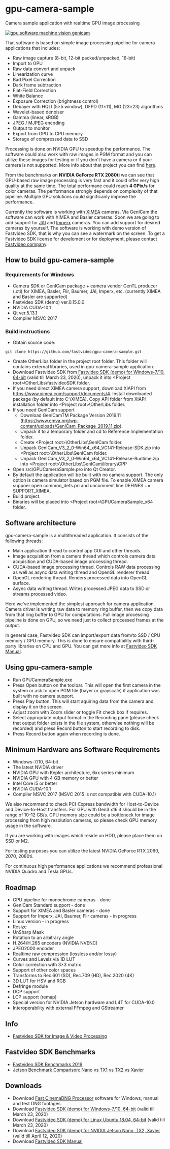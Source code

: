 # gpu-camera-sample
Camera sample application with realtime GPU image processing

<p><a target="_blank" rel="noopener noreferrer" href="https://www.fastcompression.com/blog/gpu-software-machine-vision-cameras.htm">
<img src="https://www.fastcompression.com/img/blog/machine-vision/gpu-software-machine-vision-cameras.png" alt="gpu software machine vision genicam" style="max-width:100%"/></a></p>

That software is based on simple image processing pipeline for camera applications that includes:
* Raw image capture (8-bit, 12-bit packed/unpacked, 16-bit)
* Import to GPU
* Raw data convert and unpack
* Linearization curve
* Bad Pixel Correction  
* Dark frame subtraction  
* Flat-Field Correction
* White Balance
* Exposure Correction (brightness control)
* Debayer with HQLI (5&times;5 window), DFPD (11&times;11), MG (23&times;23) algorithms
* Wavelet-based denoiser
* Gamma (linear, sRGB)
* JPEG / MJPEG encoding
* Output to monitor
* Export from GPU to CPU memory
* Storage of compressed data to SSD

Processing is done on NVIDIA GPU to speedup the performance. The software could also work with raw images in PGM format and you can utilize these images for testing or if you don't have a camera or if your camera is not supported. More info about that project you can find <a href="https://www.fastcompression.com/blog/gpu-software-machine-vision-cameras.htm" target="_blank">here</a>.

From the benchmarks on <strong>NVIDIA GeForce RTX 2080ti</strong> we can see that GPU-based raw image processing is very fast and it could offer very high quality at the same time. The total performane could reach <strong>4 GPix/s</strong> for color cameras. The performance strongly depends on complexity of that pipeline. Multiple GPU solutions could significanly improve the performance.

Currently the software is working with <a href="https://www.ximea.com" target="_blank">XIMEA</a> cameras. Via GenICam the software can work with XIMEA and Basler cameras. Soon we are going to add support for <a href="https://www.jai.com" target="_blank">JAI</a> and <a href="https://www.imperx.com" target="_blank">Imperx</a> cameras. You can add support for desired cameras by yourself. The software is working with demo version of Fastvideo SDK, that is why you can see a watermark on the screen. To get a Fastvideo SDK license for  develoment or for deployment, please contact <a href="https://www.fastcompression.com/" target="_blank">Fastvideo company</a>.

## How to build gpu-camera-sample

### Requirements for Windows

* Camera SDK or GenICam package + camera vendor GenTL producer (.cti) for XIMEA, Basler, Flir, Baumer, JAI, Imperx, etc. (currently XIMEA and Basler are supported)
* Fastvideo SDK (demo) ver.0.15.0.0
* NVIDIA CUDA-10.1
* Qt ver.5.13.1
* Compiler MSVC 2017

### Build instructions

* Obtain source code: 
``` console 
git clone https://github.com/fastvideo/gpu-camera-sample.git 
```
* Create OtherLibs folder in the project root folder. This folder will contains external libraries, used in gpu-camera-sample application.
* Download Fastvideo SDK from <a href="https://drive.google.com/open?id=1p21TXXC7SCw5PdDVEhayRdMQEN6X11ge">Fastvideo SDK (demo) for Windows-7/10, 64-bit</a> (valid till March 23, 2020), unpack it into \<Project root\>\OtherLibs\fastvideoSDK folder.
* If you need direct XIMEA camera support, download XiAPI from https://www.ximea.com/support/documents/4. Install downloaded package (by default into C:\XIMEA). Copy API folder from XIAPI installation folder into \<Project root\>\OtherLibs folder.
* If you need GenICam support
   * Download GenICamTM Package Version 2019.11 (https://www.emva.org/wp-content/uploads/GenICam_Package_2019.11.zip).
   * Unpack it to a temporary folder and cd to Reference Implementation folder.
   * Create \<Project root\>\OtherLibs\GenICam folder.
   * Unpack GenICam_V3_2_0-Win64_x64_VC141-Release-SDK.zip into \<Project root\>\OtherLibs\GenICam folder.
   * Unpack GenICam_V3_2_0-Win64_x64_VC141-Release-Runtime.zip into \<Project root\>\OtherLibs\GenICam\library\CPP
* Open src\GPUCameraSample.pro into Qt Creator.
* By default the application will be built with no camera support. The only option is camera simulator based on PGM file. To enable XIMEA camera suppoer open common_defs.pri and uncomment line DEFINES += SUPPORT_XIMEA.
* Build project.
* Binaries will be placed into \<Project root\>\GPUCameraSample_x64 folder.

## Software architecture

gpu-camera-sample is a multithreaded application. It consists of the following threads:

* Main application thread to control app GUI and other threads.
* Image acquisition from a camera thread which controls camera data acquisition and CUDA-based image processing thread.
* CUDA-based image processing thread. Controls RAW data processing as well as async data writing thread and OpenGL renderer thread.
* OpenGL rendering thread. Renders processed data into OpenGL surface.
* Async data writing thread. Writes processed JPEG data to SSD or streams processed video.

Here we've implemented the simplest approach for camera application. Camera driver is writing raw data to memory ring buffer, then we copy data from that ring buffer to GPU for computations. Full image processing pipeline is done on GPU, so we need just to collect processed frames at the output.

In general case, Fastvideo SDK can import/export data from/to SSD / CPU memory / GPU memory. This is done to ensure compatibility with third-party libraries on CPU and GPU. You can get more info at <a href="https://www.fastcompression.com/download/Fastvideo_SDK_manual.pdf" target="_blank">Fastvideo SDK Manual</a>.

## Using gpu-camera-sample

* Run GPUCameraSample.exe
* Press Open button on the toolbar. This will open the first camera in the system or ask to open PGM file (bayer or grayscale) if application was built with no camera support.
* Press Play button. This will start aquiring data from the camera and display it on the screen.
* Adjust zoom with Zoom slider or toggle Fit check box if requires.
* Select appropriate output format in the Recording pane (please check that output folder exists in the file system, otherwise nothing will be recorded) and press Record button to start recording to disk.
* Press Record button again when recording is done.

## Minimum Hardware ans Software Requirements

* Windows-7/10, 64-bit
* The latest NVIDIA driver
* NVIDIA GPU with Kepler architecture, 6xx series minimum
* NVIDIA GPU with 4 GB memory or better
* Intel Core i5 or better
* NVIDIA CUDA-10.1
* Compiler MSVC 2017 (MSVC 2015 is not compatible with CUDA-10.1)

We also recommend to check PCI-Express bandwidth for Host-to-Device and Device-to-Host transfers. For GPU with Gen3 x16 it should be in the range of 10-12 GB/s. GPU memory size could be a bottleneck for image processing from high resolution cameras, so please check GPU memory usage in the software.

If you are working with images which reside on HDD, please place them on SSD or M2.

For testing purposes you can utilize the latest NVIDIA GeForce RTX 2060, 2070, 2080ti.

For continuous high performance applications we recommend professional NVIDIA Quadro and Tesla GPUs.

## Roadmap

* GPU pipeline for monochrome cameras - done
* GenICam Standard support - done
* Support for XIMEA and Basler cameras - done
* Support for Imperx, JAI, Baumer, Flir cameras - in progress
* Linux version - in progress
* Resize
* UnSharp Mask
* Rotation to an arbitrary angle
* H.264/H.265 encoders (NVIDIA NVENC)
* JPEG2000 encoder
* Realtime raw compression (lossless and/or lossy)
* Curves and Levels via 1D LUT
* Color correction with 3&times;3 matrix
* Support of other color spaces
* Transforms to Rec.601 (SD), Rec.709 (HD), Rec.2020 (4K)
* 3D LUT for HSV and RGB
* Defringe module
* DCP support
* LCP support (remap)
* Special version for NVIDIA Jetson hardware and L4T for CUDA-10.0
* Interoperability with external FFmpeg and GStreamer

## Info

  * <a href="https://www.fastcompression.com/products/sdk.htm" target="_blank">Fastvideo SDK for Image & Video Processing</a>

## Fastvideo SDK Benchmarks

* <a href="https://www.fastcompression.com/pub/2019/Fastvideo_SDK_benchmarks.pdf" target="_blank">Fastvideo SDK Benchmarks 2019</a>
* <a href="https://www.fastcompression.com/blog/jetson-benchmark-comparison.htm" target="_blank">Jetson Benchmark Comparison: Nano vs TX1 vs TX2 vs Xavier</a>

## Downloads

* Download <a href="https://www.fastcinemadng.com/download/download.html" target="_blank">Fast CinemaDNG Processor</a> software for Windows, manual and test DNG footages
* Download <a href="https://drive.google.com/open?id=1p21TXXC7SCw5PdDVEhayRdMQEN6X11ge">Fastvideo SDK (demo) for Windows-7/10, 64-bit</a> (valid till March 23, 2020)
* Download <a href="https://drive.google.com/open?id=1GNcQtGmz-FBrKqrsSnMENMCbg44xxWQn">Fastvideo SDK (demo) for Linux Ubuntu 18.04, 64-bit</a> (valid till March 23, 2020)
* Download <a href="https://drive.google.com/file/d/1gBfPkazCiHLHc4piPHSJA2_Rm52CnoKD/view?usp=sharing">Fastvideo SDK (demo) for NVIDIA Jetson Nano, TX2, Xavier</a> (valid till April 12, 2020)
* Download <a href="https://www.fastcompression.com/download/Fastvideo_SDK_manual.pdf" target="_blank">Fastvideo SDK Manual</a>
